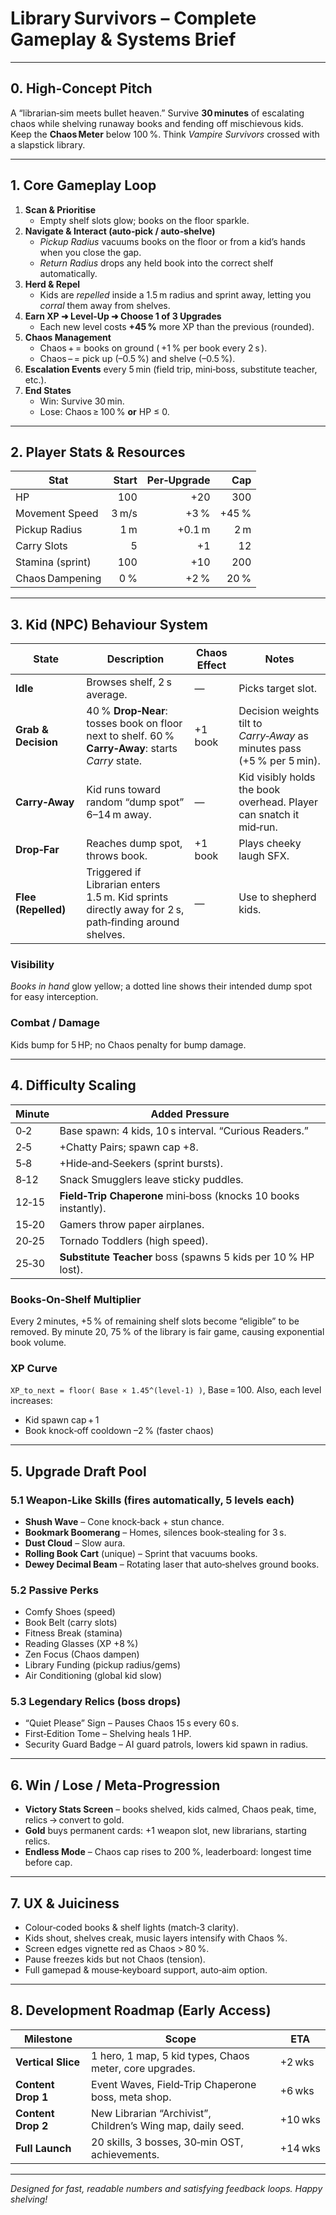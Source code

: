 
# **Library Survivors – Complete Gameplay & Systems Brief**

---

## 0. High‑Concept Pitch  
A “librarian‑sim meets bullet heaven.”  Survive **30 minutes** of escalating chaos while shelving runaway books and fending off mischievous kids.  Keep the **Chaos Meter** below 100 %.  Think *Vampire Survivors* crossed with a slapstick library.

---

## 1. Core Gameplay Loop  
1. **Scan & Prioritise**  
   * Empty shelf slots glow; books on the floor sparkle.  
2. **Navigate & Interact (auto‑pick / auto‑shelve)**  
   * *Pickup Radius* vacuums books on the floor or from a kid’s hands when you close the gap.  
   * *Return Radius* drops any held book into the correct shelf automatically.  
3. **Herd & Repel**  
   * Kids are *repelled* inside a 1.5 m radius and sprint away, letting you *corral* them away from shelves.  
4. **Earn XP ➜ Level‑Up ➜ Choose 1 of 3 Upgrades**  
   * Each new level costs **+45 %** more XP than the previous (rounded).  
5. **Chaos Management**  
   * Chaos + = books on ground ( +1 % per book every 2 s ).  
   * Chaos – = pick up (–0.5 %) and shelve (–0.5 %).  
6. **Escalation Events** every 5 min (field trip, mini‑boss, substitute teacher, etc.).  
7. **End States**  
   * Win: Survive 30 min.  
   * Lose: Chaos ≥ 100 % **or** HP ≤ 0.

---

## 2. Player Stats & Resources

| Stat | Start | Per‑Upgrade | Cap |
|------|------:|------------:|----:|
| HP | 100 | +20 | 300 |
| Movement Speed | 3 m/s | +3 % | +45 % |
| Pickup Radius | 1 m | +0.1 m | 2 m |
| Carry Slots | 5 | +1 | 12 |
| Stamina (sprint) | 100 | +10 | 200 |
| Chaos Dampening | 0 % | +2 % | 20 % |

---

## 3. Kid (NPC) Behaviour System  

| State | Description | Chaos Effect | Notes |
|-------|-------------|-------------|-------|
| **Idle** | Browses shelf, 2 s average. | — | Picks target slot. |
| **Grab & Decision** | 40 % **Drop‑Near**: tosses book on floor next to shelf. 60 % **Carry‑Away**: starts *Carry* state. | +1 book | Decision weights tilt to *Carry‑Away* as minutes pass (+5 % per 5 min). |
| **Carry‑Away** | Kid runs toward random “dump spot” 6–14 m away. | — | Kid visibly holds the book overhead. Player can snatch it mid‑run. |
| **Drop‑Far** | Reaches dump spot, throws book. | +1 book | Plays cheeky laugh SFX. |
| **Flee (Repelled)** | Triggered if Librarian enters 1.5 m. Kid sprints directly away for 2 s, path‑finding around shelves. | — | Use to shepherd kids. |

### Visibility  
*Books in hand* glow yellow; a dotted line shows their intended dump spot for easy interception.

### Combat / Damage  
Kids bump for 5 HP; no Chaos penalty for bump damage.

---

## 4. Difficulty Scaling  

| Minute | Added Pressure |
|--------|----------------|
| 0‑2 | Base spawn: 4 kids, 10 s interval. “Curious Readers.” |
| 2‑5 | +Chatty Pairs; spawn cap +8. |
| 5‑8 | +Hide‑and‑Seekers (sprint bursts). |
| 8‑12 | Snack Smugglers leave sticky puddles. |
| 12‑15 | **Field‑Trip Chaperone** mini‑boss (knocks 10 books instantly). |
| 15‑20 | Gamers throw paper airplanes. |
| 20‑25 | Tornado Toddlers (high speed). |
| 25‑30 | **Substitute Teacher** boss (spawns 5 kids per 10 % HP lost). |

### Books‑On‑Shelf Multiplier  
Every 2 minutes, +5 % of remaining shelf slots become “eligible” to be removed. By minute 20, 75 % of the library is fair game, causing exponential book volume.

### XP Curve  
`XP_to_next = floor( Base × 1.45^(level‑1) )`, Base = 100. Also, each level increases:  
* Kid spawn cap + 1  
* Book knock‑off cooldown –2 % (faster chaos)

---

## 5. Upgrade Draft Pool  

### 5.1 Weapon‑Like Skills (fires automatically, 5 levels each)  
* **Shush Wave** – Cone knock‑back + stun chance.  
* **Bookmark Boomerang** – Homes, silences book‑stealing for 3 s.  
* **Dust Cloud** – Slow aura.  
* **Rolling Book Cart** (unique) – Sprint that vacuums books.  
* **Dewey Decimal Beam** – Rotating laser that auto‑shelves ground books.

### 5.2 Passive Perks  
* Comfy Shoes (speed)  
* Book Belt (carry slots)  
* Fitness Break (stamina)  
* Reading Glasses (XP +8 %)  
* Zen Focus (Chaos dampen)  
* Library Funding (pickup radius/gems)  
* Air Conditioning (global kid slow)

### 5.3 Legendary Relics (boss drops)  
* “Quiet Please” Sign – Pauses Chaos 15 s every 60 s.  
* First‑Edition Tome – Shelving heals 1 HP.  
* Security Guard Badge – AI guard patrols, lowers kid spawn in radius.

---

## 6. Win / Lose / Meta‑Progression  

* **Victory Stats Screen** – books shelved, kids calmed, Chaos peak, time, relics → convert to gold.  
* **Gold** buys permanent cards: +1 weapon slot, new librarians, starting relics.  
* **Endless Mode** – Chaos cap rises to 200 %, leaderboard: longest time before cap.

---

## 7. UX & Juiciness  

* Colour‑coded books & shelf lights (match‑3 clarity).  
* Kids shout, shelves creak, music layers intensify with Chaos %.  
* Screen edges vignette red as Chaos > 80 %.  
* Pause freezes kids but not Chaos (tension).  
* Full gamepad & mouse‑keyboard support, auto‑aim option.

---

## 8. Development Roadmap (Early Access)  

| Milestone | Scope | ETA |
|-----------|-------|----|
| **Vertical Slice** | 1 hero, 1 map, 5 kid types, Chaos meter, core upgrades. | +2 wks |
| **Content Drop 1** | Event Waves, Field‑Trip Chaperone boss, meta shop. | +6 wks |
| **Content Drop 2** | New Librarian “Archivist”, Children’s Wing map, daily seed. | +10 wks |
| **Full Launch** | 20 skills, 3 bosses, 30‑min OST, achievements. | +14 wks |

---

*Designed for fast, readable numbers and satisfying feedback loops.  Happy shelving!*  
